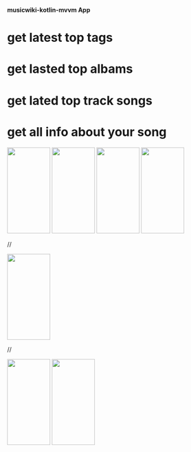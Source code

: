 ﻿<b>musicwiki-kotlin-mvvm App </b>

# get latest top tags <br>
# get lasted top albams <br>
# get lated top track songs <br>
# get all info about your song <br>


<img src="https://user-images.githubusercontent.com/85728079/214631262-ee41e8c8-a54e-47cd-af61-29162772d299.jpg" width="100" height="200">


<img src="https://user-images.githubusercontent.com/85728079/214631311-25ac5747-c2b4-4c08-a503-47179830728b.jpg" width="100" height="200">


<img src="https://user-images.githubusercontent.com/85728079/214631329-d645e707-f914-40db-ade4-c4fb3aa611fb.jpg" width="100" height="200">



<img src="https://user-images.githubusercontent.com/85728079/214631347-5e28ac8e-82dd-483a-9315-8484ab2993a9.jpg" width="100" height="200">

//

<img src="https://user-images.githubusercontent.com/85728079/214631362-bd48291b-ca97-40a6-a0f9-47927fc1ded4.jpg" width="100" height="200">


//

<img src="https://user-images.githubusercontent.com/85728079/214631378-9e47695b-571b-4a3d-85d6-6353b01b403c.jpg" width="100" height="200">



<img src="https://user-images.githubusercontent.com/85728079/214631387-f451a3c9-2176-46d2-8bc5-278e0a8c48c7.jpg" width="100" height="200">



